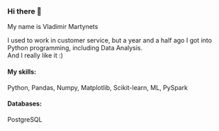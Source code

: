 ### Hi there 👋
My name is Vladimir Martynets

I used to work in customer service, but a year and a half ago I got into Python programming, including Data Analysis.  
And I really like it :)

#### My skills:
Python, Pandas, Numpy, Matplotlib, Scikit-learn, ML, PySpark

#### Databases:

PostgreSQL
